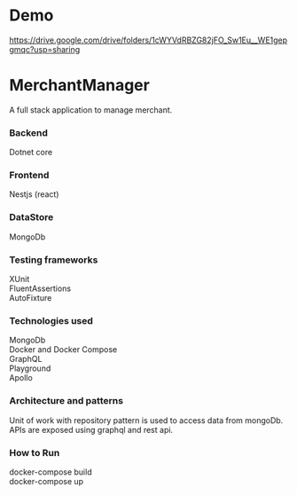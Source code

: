 # Demo

https://drive.google.com/drive/folders/1cWYVdRBZG82jFO_Sw1Eu__WE1gepgmqc?usp=sharing

# MerchantManager

A full stack application to manage merchant.

### Backend
Dotnet core </br>

### Frontend
Nestjs (react)

### DataStore
MongoDb

### Testing frameworks
XUnit </br>
FluentAssertions </br>
AutoFixture </br>

### Technologies used
MongoDb </br>
Docker and Docker Compose </br>
GraphQL </br>
Playground </br>
Apollo

### Architecture and patterns

Unit of work with repository pattern is used to access data from mongoDb. APIs are exposed using graphql and rest api.

### How to Run
docker-compose build </br>
docker-compose up


